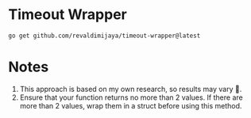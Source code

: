 # Timeout Wrapper

```go get github.com/revaldimijaya/timeout-wrapper@latest```


# Notes
1. This approach is based on my own research, so results may vary 🐛.
2. Ensure that your function returns no more than 2 values. If there are more than 2 values, wrap them in a struct before using this method.
